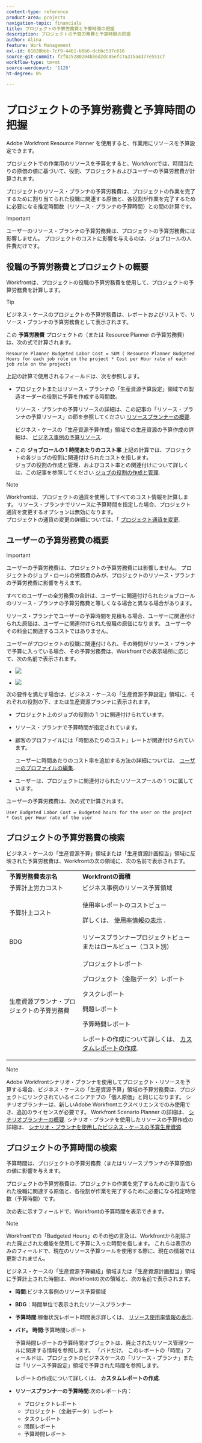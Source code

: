 ```yaml
---
content-type: reference
product-area: projects
navigation-topic: financials
title: プロジェクトの予算労務費と予算時間の把握
description: プロジェクトの予算労務費と予算時間の把握
author: Alina
feature: Work Management
exl-id: 01020bbb-7cf9-4461-b0b6-dcbbc537c616
source-git-commit: f2f825280204b56d2dc85efc7a315a4377e551c7
workflow-type: tm+mt
source-wordcount: '1128'
ht-degree: 0%

---
```


# プロジェクトの予算労務費と予算時間の把握

<!--
<(NOTE: Keep the structure of this article similar to Calculating Budgeted Cost)</p>
-->

Adobe Workfront Resource Planner を使用すると、作業用にリソースを予算設定できます。

プロジェクトでの作業用のリソースを予算化すると、Workfrontでは、時間当たりの原価の値に基づいて、役割、プロジェクトおよびユーザーの予算労務費が計算されます。

プロジェクトのリソース・プランナの予算労務費は、プロジェクトの作業を完了するために割り当てられた役職に関連する原価と、各役割が作業を完了するために必要になる推定時間数（リソース・プランナの予算時間）との間の計算です。

>[!IMPORTANT]
>
>ユーザーのリソース・プランナの予算労務費は、プロジェクトの予算労務費には影響しません。 プロジェクトのコストに影響を与えるのは、ジョブロールの人件費だけです。

## 役職の予算労務費とプロジェクトの概要

Workfrontは、プロジェクトの役職の予算労務費を使用して、プロジェクトの予算労務費を計算します。

>[!TIP]
>
>ビジネス・ケースのプロジェクトの予算労務費は、レポートおよびリストで、リソース・プランナの予算労務費として表示されます。

この **予算労務費** プロジェクトの（または Resource Planner の予算労務費）は、次の式で計算されます。

`Resource Planner Budgeted Labor Cost = SUM ( Resource Planner Budgeted Hours for each job role on the project * Cost per Hour rate of each job role on the project)`

上記の計算で使用されるフィールドは、次を参照します。

* プロジェクトまたはリソース・プランナの「生産資源予算設定」領域での製造オーダーの役割に予算を作成する時間数。

   リソース・プランナの予算リソースの詳細は、この記事の「リソース・プランナの予算リソース」の節を参照してください [リソースプランナーの概要](../../../resource-mgmt/resource-planning/get-started-resource-planner.md).

   ビジネス・ケースの「生産資源予算作成」領域での生産資源の予算作成の詳細は、 [ビジネス事例の予算リソース](../../../manage-work/projects/define-a-business-case/budget-resources-in-business-case.md).

* この **ジョブロールの 1 時間あたりのコスト率** 上記の計算では、プロジェクトの各ジョブの役割に関連付けられたコストを指します。\
   ジョブの役割の作成と管理、およびコスト率との関連付けについて詳しくは、この記事を参照してください [ジョブの役割の作成と管理](../../../administration-and-setup/set-up-workfront/organizational-setup/create-manage-job-roles.md).

>[!NOTE]
>
>Workfrontは、プロジェクトの通貨を使用してすべてのコスト情報を計算します。 リソース・プランナでリソースに予算時間を指定した場合、プロジェクト通貨を変更するオプションは無効になります。\
>プロジェクトの通貨の変更の詳細については、「 [プロジェクト通貨を変更](../../../manage-work/projects/project-finances/change-project-currency.md).

## ユーザーの予算労務費の概要

<!--
<p data-mc-conditions="QuicksilverOrClassic.Draft mode">(NOTE: Update the following section in the Create a Business Case article, as well, when you update it here.)</p>
-->

>[!IMPORTANT]
>
>ユーザーの予算労務費は、プロジェクトの予算労務費には影響しません。 プロジェクトのジョブ・ロールの労務費のみが、プロジェクトのリソース・プランナの予算労務費に影響を与えます。
> 
>すべてのユーザーの全労務費の合計は、ユーザーに関連付けられたジョブロールのリソース・プランナの予算労務費と等しくなる場合と異なる場合があります。
>
>リソース・プランナでユーザーの予算時間を見積もる場合、ユーザーに関連付けられた原価は、ユーザーに関連付けられた役職の原価になります。 ユーザーやその料金に関連するコストではありません。

ユーザーがプロジェクトの役職に関連付けられ、その時間がリソース・プランナで予算に入っている場合、その予算労務費は、Workfrontでの表示場所に応じて、次の名前で表示されます。

* [!UICONTROL **予算労務費**]:ビジネス・ケースの各ロールの下のリソース予算領域。

   ![](assets/budgeted-labor-cost-for-users-in-business-case-highlighted-350x73.png)

* [!UICONTROL **BDG**]:「プロジェクト」ビューと「ロール」ビューの情報を原価別に表示する場合の「リソース・プランナ」。

   ![](assets/budgeted-labor-cost-for-users-in-rp-project-view-cost--highlighted-350x115.png)

次の要件を満たす場合は、ビジネス・ケースの「生産資源予算設定」領域に、それぞれの役割の下、または生産資源プランナに表示されます。

* プロジェクト上のジョブの役割の 1 つに関連付けられています。
* リソース・プランナで予算時間が指定されています。
* 顧客のプロファイルには「時間あたりのコスト」レートが関連付けられています。

   ユーザーに時間あたりのコスト率を追加する方法の詳細については、 [ユーザーのプロファイルの編集](../../../administration-and-setup/add-users/create-and-manage-users/edit-a-users-profile.md).

* ユーザーは、プロジェクトに関連付けられたリソースプールの 1 つに属しています。

ユーザーの予算労務費は、次の式で計算されます。

`User Budgeted Labor Cost = Budgeted hours for the user on the project * Cost per Hour rate of the user`

## プロジェクトの予算労務費の検索

ビジネス・ケースの「生産資源予算」領域または「生産資源計画担当」領域に反映された予算労務費は、Workfrontの次の領域に、次の名前で表示されます。

<table style="table-layout:auto"> 
   <col> 
   <col> 
   <tbody> 
    <tr> 
     <td><strong>予算労務費表示名</strong></td> 
     <td><strong>Workfrontの面積</strong></td> 
    </tr> 
    <tr> 
     <td>予算計上労力コスト</td> 
     <td>ビジネス事例のリソース予算領域</td> 
    </tr> 
    <tr> 
     <td>予算計上コスト</td> 
     <td><p>使用率レポートのコストビュー</p><p>詳しくは、 <a href="../../../resource-mgmt/resource-utilization/view-utilization-information.md">使用率情報の表示</a> .</p></td> 
    </tr> 
    <tr> 
     <td>BDG </td> 
     <td>リソースプランナープロジェクトビューまたはロールビュー（コスト別）</td> 
    </tr> 
    <tr> 
     <td>生産資源プランナ・プロジェクトの予算労務費</td> 
     <td> <p>プロジェクトレポート</p> <p>プロジェクト（金融データ）レポート</p> <p>タスクレポート</p> <p>問題レポート</p> <p>予算時間レポート</p> <p>レポートの作成について詳しくは、 <a href="../../../reports-and-dashboards/reports/creating-and-managing-reports/create-custom-report.md" class="MCXref xref">カスタムレポートの作成</a>.</p> </td> 
    </tr> 
   </tbody> 
  </table>

>[!NOTE]
>
>Adobe Workfrontシナリオ・プランナを使用してプロジェクト・リソースを予算する場合、ビジネス・ケースの「生産資源予算」領域の予算労務費は、プロジェクトにリンクされているイニシアチブの「個人原価」と同じになります。 シナリオプランナーは、新しいAdobe Workfrontエクスペリエンスでのみ使用でき、追加のライセンスが必要です。 Workfront Scenario Planner の詳細は、 [シナリオプランナーの概要](../../../scenario-planner/scenario-planner-overview.md). シナリオ・プランナを使用したリソースの予算作成の詳細は、 [シナリオ・プランナを使用したビジネス・ケースの予算生産資源](../../../manage-work/projects/define-a-business-case/budget-resources-in-business-case-use-scenario-planner.md).

## プロジェクトの予算時間の検索

<!--
(NOTE: Keep the structure of this article similar to Calculating Budgeted Cost)
-->

予算時間は、プロジェクトの予算労務費（またはリソースプランナの予算原価）の値に影響を与えます。

プロジェクトの予算労務費は、プロジェクトの作業を完了するために割り当てられた役職に関連する原価と、各役割が作業を完了するために必要になる推定時間数（予算時間）です。

次の表に示すフィールドで、Workfrontの予算時間を表示できます。

>[!NOTE]
>
>Workfrontでの「Budgeted Hours」のその他の言及は、Workfrontから削除された廃止された機能を使用して予算に入った時間を指します。 これらは表示のみのフィールドで、現在のリソース予算ツールを使用する際に、現在の情報では更新されません。

ビジネス・ケースの「生産資源予算編成」領域または「生産資源計画担当」領域に予算計上された時間は、Workfrontの次の領域と、次の名前で表示されます。

* **時間**:ビジネス事例のリソース予算領域
* **BDG**：時間単位で表示されたリソースプランナー
* **予算時間**:稼働状況レポート時間表示詳しくは、 [リソース使用率情報の表示](../../../resource-mgmt/resource-utilization/view-utilization-information.md).
* **バド。 時間**:予算時間レポート

   予算時間レポートの予算時間オブジェクトは、廃止されたリソース管理ツールに関連する情報を参照します。 「バドだけ。 このレポートの「時間」フィールドは、プロジェクトのビジネスケースの「リソース・プランナ」または「リソース予算設定」領域で予算された時間を参照します。

   レポートの作成について詳しくは、 **カスタムレポートの作成**.
* **リソースプランナーの予算時間**:次のレポート内：

   * プロジェクトレポート
   * プロジェクト（金融データ）レポート
   * タスクレポート
   * 問題レポート
   * 予算時間レポート
